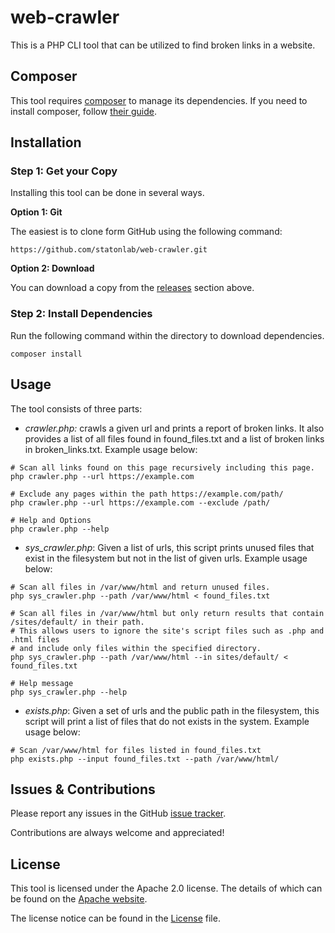 # web-crawler
This is a PHP CLI tool that can be utilized to find broken links in a website.

## Composer
This tool requires [composer](https://getcomposer.org/) to manage its dependencies. If you need to install composer, follow [their guide](https://getcomposer.org/download/).

## Installation

### Step 1: Get your Copy
Installing this tool can be done in several ways.

**Option 1: Git**

The easiest is to clone form GitHub using the following command:
```
https://github.com/statonlab/web-crawler.git
```

**Option 2: Download**

You can download a copy from the [releases](https://github.com/statonlab/web-crawler/releases) section above.

### Step 2: Install Dependencies
Run the following command within the directory to download dependencies.
```
composer install
```

## Usage
The tool consists of three parts:
- *crawler.php:* crawls a given url and prints a report of broken links. It also provides a list of all files found in found_files.txt and a list of broken links in broken_links.txt. Example usage below: 
```shell
# Scan all links found on this page recursively including this page. 
php crawler.php --url https://example.com

# Exclude any pages within the path https://example.com/path/
php crawler.php --url https://example.com --exclude /path/

# Help and Options
php crawler.php --help
```
- *sys_crawler.php*: Given a list of urls, this script prints unused files that exist in the filesystem but not in the list of given urls. Example usage below:
```shell
# Scan all files in /var/www/html and return unused files.
php sys_crawler.php --path /var/www/html < found_files.txt

# Scan all files in /var/www/html but only return results that contain /sites/default/ in their path.
# This allows users to ignore the site's script files such as .php and .html files 
# and include only files within the specified directory.
php sys_crawler.php --path /var/www/html --in sites/default/ < found_files.txt
 
# Help message
php sys_crawler.php --help
```
- *exists.php*: Given a set of urls and the public path in the filesystem, this script will print a list of files that do not exists in the system. Example usage below:
```shell
# Scan /var/www/html for files listed in found_files.txt
php exists.php --input found_files.txt --path /var/www/html/
```

## Issues & Contributions
Please report any issues in the GitHub [issue tracker](https://github.com/statonlab/web-crawler/issues).

Contributions are always welcome and appreciated!

## License
This tool is licensed under the Apache 2.0 license. The details of which can be found on the [Apache website](http://www.apache.org/licenses/LICENSE-2.0).

The license notice can be found in the [License](https://github.com/statonlab/web-crawler/blob/master/License) file.
